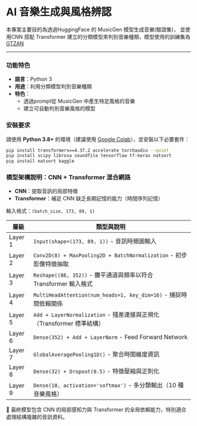 # AI 音樂生成與風格辨認
本專案主要目的為透過HuggingFace 的 MusicGen 模型生成音樂(驗證集)， 並使用CNN 搭配 Transformer 建立的分類模型來判別音樂種類，模型使用的訓練集為[GTZAN](https://www.kaggle.com/datasets/andradaolteanu/gtzan-dataset-music-genre-classification)


---

### 功能特色
- **語言**：Python 3
- **用途**：利用分類模型判別音樂種類
- **特色**：
     - 透過prompt從 MusicGen 中產生特定風格的音樂
     - 建立可自動判別音樂風格的模型


### 安裝要求
請使用 **Python 3.8+** 的環境（建議使用 [Google Colab](https://colab.research.google.com/)），並安裝以下必要套件：
```bash
pip install transformers==4.37.2 accelerate torchaudio --quiet
pip install scipy librosa soundfile tensorflow tf-keras natsort
pip install natsort kaggle
```

### 模型架構說明：CNN + Transformer 混合網路

- **CNN**：提取音訊的局部特徵
- **Transformer**：補足 CNN 缺乏長期記憶的能力（時間序列記憶）

輸入格式：`(batch_size, 173, 89, 1)`

| 層級 | 類型與說明 |
|------|------------|
| Layer 1 | `Input(shape=(173, 89, 1))` - 音訊時頻圖輸入 |
| Layer 2 | `Conv2D(8) + MaxPooling2D + BatchNormalization` - 初步影像特徵抽取 |
| Layer 3 | `Reshape((86, 352))` - 攤平通道與頻率以符合 Transformer 輸入格式 |
| Layer 4 | `MultiHeadAttention(num_heads=1, key_dim=16)` - 捕捉時間依賴關係 |
| Layer 5 | `Add + LayerNormalization` - 殘差連接與正規化（Transformer 標準結構） |
| Layer 6 | `Dense(352) + Add + LayerNorm` - Feed Forward Network |
| Layer 7 | `GlobalAveragePooling1D()` - 聚合時間維度資訊 |
| Layer 8 | `Dense(32) + Dropout(0.5)` - 特徵壓縮與正則化 |
| Layer 9 | `Dense(10, activation='softmax')` - 多分類輸出（10 種音樂風格） |

📌 最終模型包含 CNN 的局部感知力與 Transformer 的全局依賴能力，特別適合處理結構複雜的音訊資料。
